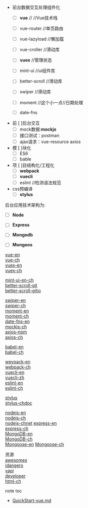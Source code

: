- 前台数据交互处理组件化
	- [ ] **vue**  // //Vue技术栈
	- [ ] vue-router //单页路由
	- [ ] vue-lazyload //懒加载
	- [ ] vue-croller //滑动库
	- [ ] **vuex** //管理状态

	- [ ] mint-ui //ui组件库
	- [ ] better-scroll //滑动库
	- [ ] swiper //滑动库
	- [ ] moment //这个小一点//日期处理
	- [ ] date-fns
- 前 [ ]后台交互
	- [ ] mock数据:**mockjs**
	- [ ] 接口测试：postman
	- [ ] ajax请求：vue-resource axios
- 模 [ ]块化
	- [ ] ES6
	- [ ] bable
- 项 [ ]目结构化/工程化
	- [ ] **webpack**
	- [ ] **vuecli**
	- [ ] eslint //检测语法规范
- css预编译
	- [ ] **stylus**

后台应用技术架构为: 
- [ ] **Node**
- [ ] **Express**
- [ ] **Mongodb**
- [ ] **Mongoos**


[vue-en](https://vuejs.org)  
[vue-ch](https://cn.vuejs.org)  
[vuex-en](https://vuex.vuejs.org)  
[vuex-ch](https://vuex.vuejs.org/zh/guide/)  

[mint-ui-en-ch](http://mint-ui.github.io/#!/zh-cn)  
[better-scroll-git](https://github.com/ustbhuangyi/better-scroll/blob/master/README_zh-CN.md)  
[better-scroll-gitio](http://ustbhuangyi.github.io/better-scroll/doc/api.html)

[swiper-en](https://idangero.us/swiper/)  
[swiper-ch](https://www.swiper.com.cn)  
[moment-en](http://momentjs.com)  
[moment-ch](http://momentjs.cn)  
[date-fns-en](https://date-fns.org)  
[mockjs-ch](http://mockjs.com)  
[axios-npm](https://www.npmjs.com/package/axios)  
[axios-ch](https://www.kancloud.cn/yunye/axios/234845)  

[babel-en](https://babeljs.io)  
[babel-ch](https://www.babeljs.cn)  

[wevpack-en](https://webpack.github.io)  
[webpack-ch](https://www.webpackjs.com)  
[vuecli-en](https://cli.vuejs.org)  
[vuecli-zh](https://cli.vuejs.org/zh/)  
[eslint-en](https://eslint.org)  
[eslint-ch](https://cn.eslint.org)  

[stylus](http://stylus-lang.com)  
[stylus-chdoc](https://www.zhangxinxu.com/jq/stylus/)  

[nodejs-en](https://nodejs.org)  
[nodejs-ch](https://nodejs.org/zh-cn/)  
[nodejs-chnet](http://nodejs.cn)
[express-en](http://expressjs.com)  
[express-ch](http://www.expressjs.com.cn)  
[MongoDB-en](https://www.mongodb.com)  
[MongoDB-ch](http://www.mongoing.com/docs/)  
[Mongoose-en](:https://mongoosejs.com)
[Mongoose-ch](https://cn.mongoosedoc.top)

资源  
[awesomes](https://www.awesomes.cn)  
[idangero](https://idangero.us)  
[yapi](https://yapi.ymfe.org)  
[developer](https://developer.mozilla.org/zh-CN/)  
[html-ch](https://www.html.cn/)

note toc
- [QuickStart-vue.md](QuickStart-vue.md)